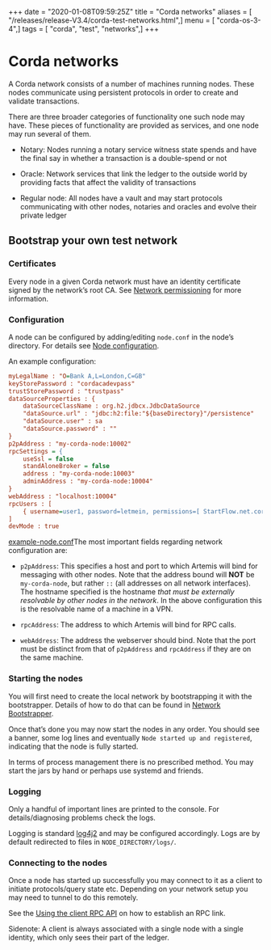 +++
date = "2020-01-08T09:59:25Z"
title = "Corda networks"
aliases = [ "/releases/release-V3.4/corda-test-networks.html",]
menu = [ "corda-os-3-4",]
tags = [ "corda", "test", "networks",]
+++


# Corda networks

A Corda network consists of a number of machines running nodes. These nodes communicate using persistent protocols in
            order to create and validate transactions.

There are three broader categories of functionality one such node may have. These pieces of functionality are provided
            as services, and one node may run several of them.


* Notary: Nodes running a notary service witness state spends and have the final say in whether a transaction is a
                    double-spend or not


* Oracle: Network services that link the ledger to the outside world by providing facts that affect the validity of
                    transactions


* Regular node: All nodes have a vault and may start protocols communicating with other nodes, notaries and oracles and
                    evolve their private ledger



## Bootstrap your own test network


### Certificates

Every node in a given Corda network must have an identity certificate signed by the network’s root CA. See
                    [Network permissioning](permissioning.md) for more information.


### Configuration

A node can be configured by adding/editing `node.conf` in the node’s directory. For details see [Node configuration](corda-configuration-file.md).

An example configuration:

```cfg
myLegalName : "O=Bank A,L=London,C=GB"
keyStorePassword : "cordacadevpass"
trustStorePassword : "trustpass"
dataSourceProperties : {
    dataSourceClassName : org.h2.jdbcx.JdbcDataSource
    "dataSource.url" : "jdbc:h2:file:"${baseDirectory}"/persistence"
    "dataSource.user" : sa
    "dataSource.password" : ""
}
p2pAddress : "my-corda-node:10002"
rpcSettings = {
    useSsl = false
    standAloneBroker = false
    address : "my-corda-node:10003"
    adminAddress : "my-corda-node:10004"
}
webAddress : "localhost:10004"
rpcUsers : [
    { username=user1, password=letmein, permissions=[ StartFlow.net.corda.protocols.CashProtocol ] }
]
devMode : true

```
[example-node.conf](https://github.com/corda/corda/blob/release/os/3.4/docs/source/example-code/src/main/resources/example-node.conf)The most important fields regarding network configuration are:


* `p2pAddress`: This specifies a host and port to which Artemis will bind for messaging with other nodes. Note that the
                            address bound will **NOT** be `my-corda-node`, but rather `::` (all addresses on all network interfaces). The hostname specified
                            is the hostname *that must be externally resolvable by other nodes in the network*. In the above configuration this is the
                            resolvable name of a machine in a VPN.


* `rpcAddress`: The address to which Artemis will bind for RPC calls.


* `webAddress`: The address the webserver should bind. Note that the port must be distinct from that of `p2pAddress` and `rpcAddress` if they are on the same machine.



### Starting the nodes

You will first need to create the local network by bootstrapping it with the bootstrapper. Details of how to do that
                    can be found in [Network Bootstrapper](network-bootstrapper.md).

Once that’s done you may now start the nodes in any order. You should see a banner, some log lines and eventually
                    `Node started up and registered`, indicating that the node is fully started.

In terms of process management there is no prescribed method. You may start the jars by hand or perhaps use systemd and friends.


### Logging

Only a handful of important lines are printed to the console. For
                    details/diagnosing problems check the logs.

Logging is standard [log4j2](http://logging.apache.org/log4j/2.x/) and may be configured accordingly. Logs
                    are by default redirected to files in `NODE_DIRECTORY/logs/`.


### Connecting to the nodes

Once a node has started up successfully you may connect to it as a client to initiate protocols/query state etc.
                    Depending on your network setup you may need to tunnel to do this remotely.

See the [Using the client RPC API](tutorial-clientrpc-api.md) on how to establish an RPC link.

Sidenote: A client is always associated with a single node with a single identity, which only sees their part of the ledger.


